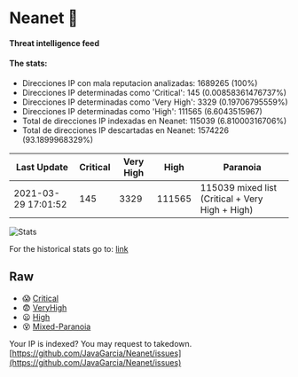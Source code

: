 # Neanet :hocho:
#### Threat intelligence feed
#### The stats:

- Direcciones IP con mala reputacion analizadas: 1689265 (100%)
- Direcciones IP determinadas como 'Critical':  145 (0.00858361476737%)
- Direcciones IP determinadas como 'Very High':  3329 (0.19706795559%)
- Direcciones IP determinadas como 'High':  111565 (6.6043515967)
- Total de direcciones IP indexadas en Neanet:  115039 (6.81000316706%)
- Total de direcciones IP descartadas en Neanet:  1574226 (93.1899968329%)

| Last Update | Critical | Very High | High | Paranoia |
| --- | --- | --- | --- | --- |
| 2021-03-29 17:01:52 | 145 | 3329 | 111565 | 115039 mixed list (Critical + Very High + High)|

![Stats](https://docs.google.com/spreadsheets/d/e/2PACX-1vSnaNMIXVabIpDJjufMlzH7poXnshF3mgd8Is1g9ytUEzVsP5my4Trn8f-xkoLLQ38xpL3HtmUexLo6/pubchart?oid=501124687&format=image)

For the historical stats go to: [link](/stats.csv)
## Raw
- :scream: [Critical](https://raw.githubusercontent.com/JavaGarcia/Neanet/master/blacklists/neanet_critical.txt)
- :fearful: [VeryHigh](https://raw.githubusercontent.com/JavaGarcia/Neanet/master/blacklists/neanet_veryHigh.txtt)
- :frowning: [High](https://raw.githubusercontent.com/JavaGarcia/Neanet/master/blacklists/neanet_high.txt)
- :dizzy_face: [Mixed-Paranoia](https://raw.githubusercontent.com/JavaGarcia/Neanet/master/blacklists/neanet_all.txt)


Your IP is indexed? You may request to takedown. [https://github.com/JavaGarcia/Neanet/issues](https://github.com/JavaGarcia/Neanet/issues)





























































































































































































































































































































































































































































































































































































































































































































































































































































































































































































































































































































































































































































































































































































































































































































































































































































































































































































































































































































































































































































































































































































































































































































































































































































































































































































































































































































































































































































































































































































































































































































































































































































































































































































































































































































































































































































































































































































































































































































































































































































































































































































































































































































































































































































































































































































































































































































































































































































































































































































































































































































































































































































































































































































































